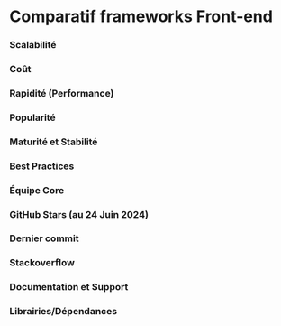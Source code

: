 # Comparatif frameworks Front-end
### **Scalabilité**
### **Coût**
### **Rapidité (Performance)**
### **Popularité**
### **Maturité et Stabilité**
### **Best Practices**
### **Équipe Core**
### **GitHub Stars** (au 24 Juin 2024)
### **Dernier commit**
### **Stackoverflow**
### **Documentation et Support**
### **Librairies/Dépendances**
